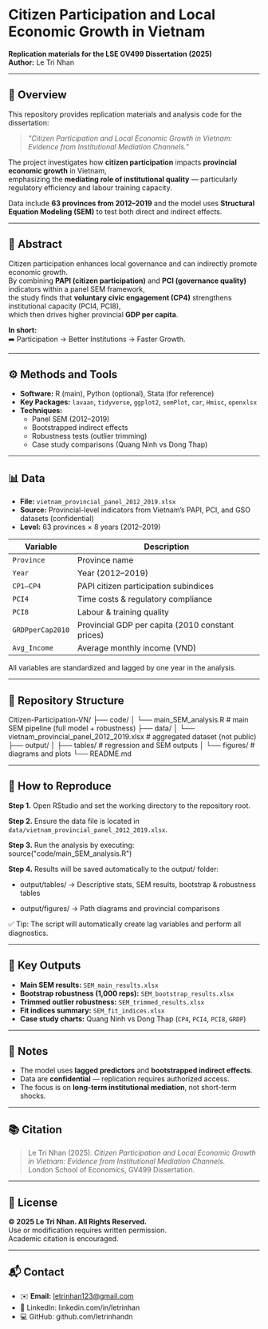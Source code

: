 # Citizen Participation and Local Economic Growth in Vietnam  
**Replication materials for the LSE GV499 Dissertation (2025)**  
**Author:** Le Tri Nhan  

---

## 📘 Overview
This repository provides replication materials and analysis code for the dissertation:  
> *"Citizen Participation and Local Economic Growth in Vietnam: Evidence from Institutional Mediation Channels."*  

The project investigates how **citizen participation** impacts **provincial economic growth** in Vietnam,  
emphasizing the **mediating role of institutional quality** — particularly regulatory efficiency and labour training capacity.  

Data include **63 provinces from 2012–2019** and the model uses **Structural Equation Modeling (SEM)** to test both direct and indirect effects.

---

## 🧠 Abstract
Citizen participation enhances local governance and can indirectly promote economic growth.  
By combining **PAPI (citizen participation)** and **PCI (governance quality)** indicators within a panel SEM framework,  
the study finds that **voluntary civic engagement (CP4)** strengthens institutional capacity (PCI4, PCI8),  
which then drives higher provincial **GDP per capita**.

**In short:**  
➡️ Participation → Better Institutions → Faster Growth.

---

## ⚙️ Methods and Tools
- **Software:** R (main), Python (optional), Stata (for reference)
- **Key Packages:** `lavaan`, `tidyverse`, `ggplot2`, `semPlot`, `car`, `Hmisc`, `openxlsx`
- **Techniques:**  
  - Panel SEM (2012–2019)  
  - Bootstrapped indirect effects  
  - Robustness tests (outlier trimming)  
  - Case study comparisons (Quang Ninh vs Dong Thap)

---

## 📊 Data
- **File:** `vietnam_provincial_panel_2012_2019.xlsx`  
- **Source:** Provincial-level indicators from Vietnam’s PAPI, PCI, and GSO datasets (confidential)  
- **Level:** 63 provinces × 8 years (2012–2019)  

| Variable | Description |
|-----------|--------------|
| `Province` | Province name |
| `Year` | Year (2012–2019) |
| `CP1–CP4` | PAPI citizen participation subindices |
| `PCI4` | Time costs & regulatory compliance |
| `PCI8` | Labour & training quality |
| `GRDPperCap2010` | Provincial GDP per capita (2010 constant prices) |
| `Avg_Income` | Average monthly income (VND) |

All variables are standardized and lagged by one year in the analysis.

---

## 📂 Repository Structure
Citizen-Participation-VN/
├── code/
│   └── main_SEM_analysis.R              # main SEM pipeline (full model + robustness)
├── data/
│   └── vietnam_provincial_panel_2012_2019.xlsx   # aggregated dataset (not public)
├── output/
│   ├── tables/                         # regression and SEM outputs
│   └── figures/                        # diagrams and plots
└── README.md

---

## 🚀 How to Reproduce
**Step 1.** Open RStudio and set the working directory to the repository root.  

**Step 2.** Ensure the data file is located in `data/vietnam_provincial_panel_2012_2019.xlsx`.  

**Step 3.** Run the analysis by executing: source("code/main_SEM_analysis.R")

**Step 4.** Results will be saved automatically to the output/ folder:

- output/tables/ → Descriptive stats, SEM results, bootstrap & robustness tables

- output/figures/ → Path diagrams and provincial comparisons

✅ Tip: The script will automatically create lag variables and perform all diagnostics.

---

## 🧩 Key Outputs
- **Main SEM results:** `SEM_main_results.xlsx`  
- **Bootstrap robustness (1,000 reps):** `SEM_bootstrap_results.xlsx`  
- **Trimmed outlier robustness:** `SEM_trimmed_results.xlsx`  
- **Fit indices summary:** `SEM_fit_indices.xlsx`  
- **Case study charts:** Quang Ninh vs Dong Thap (`CP4`, `PCI4`, `PCI8`, `GRDP`)

---

## 🧭 Notes
- The model uses **lagged predictors** and **bootstrapped indirect effects**.  
- Data are **confidential** — replication requires authorized access.  
- The focus is on **long-term institutional mediation**, not short-term shocks.

---

## 📚 Citation
> Le Tri Nhan (2025). *Citizen Participation and Local Economic Growth in Vietnam: Evidence from Institutional Mediation Channels.*  
> London School of Economics, GV499 Dissertation.

---

## 🔏 License
**© 2025 Le Tri Nhan. All Rights Reserved.**  
Use or modification requires written permission.  
Academic citation is encouraged.

---

## 📬 Contact
- ✉️ **Email:** letrinhan123@gmail.com
- 🔗 LinkedIn: linkedin.com/in/letrinhan
- 💻 GitHub: github.com/letrinhandn
